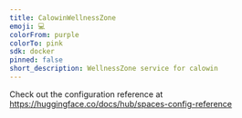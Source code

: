 ```yaml
---
title: CalowinWellnessZone
emoji: 💻
colorFrom: purple
colorTo: pink
sdk: docker
pinned: false
short_description: WellnessZone service for calowin
---
```


Check out the configuration reference at https://huggingface.co/docs/hub/spaces-config-reference
